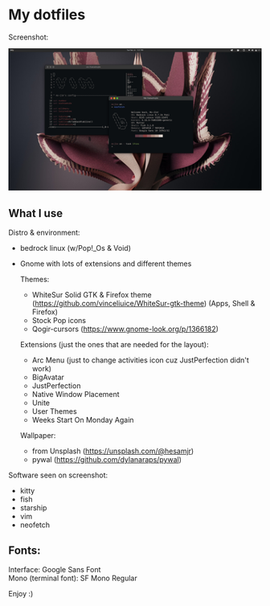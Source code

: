 # My dotfiles

Screenshot:

![screenshot](screenshot_mcj1m.png)

## What I use

Distro & environment:
- bedrock linux (w/Pop!\_Os & Void)
- Gnome with lots of extensions and different themes
  
  Themes:
  - WhiteSur Solid GTK & Firefox theme (https://github.com/vinceliuice/WhiteSur-gtk-theme) (Apps, Shell & Firefox)
  - Stock Pop icons
  - Qogir-cursors (https://www.gnome-look.org/p/1366182)
  
  Extensions (just the ones that are needed for the layout):
  - Arc Menu (just to change activities icon cuz JustPerfection didn't work)
  - BigAvatar
  - JustPerfection
  - Native Window Placement
  - Unite
  - User Themes
  - Weeks Start On Monday Again
 
 
  Wallpaper:
  - from Unsplash (https://unsplash.com/@hesamjr)
  - pywal (https://github.com/dylanaraps/pywal)

Software seen on screenshot:
- kitty
- fish
- starship
- vim
- neofetch

## Fonts:
Interface: Google Sans Font   
Mono (terminal font): SF Mono Regular

Enjoy :)
